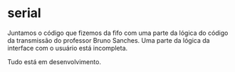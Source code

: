# serial

Juntamos o código que fizemos da fifo com uma parte da lógica do código da transmissão do professor Bruno Sanches.
Uma parte da lógica da interface com o usuário está incompleta.

Tudo está em desenvolvimento.